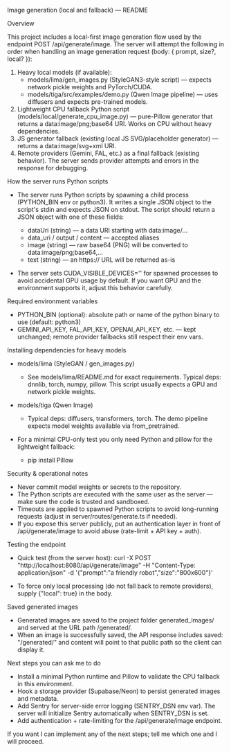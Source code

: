 Image generation (local and fallback) — README

Overview

This project includes a local-first image generation flow used by the endpoint POST /api/generate/image. The server will attempt the following in order when handling an image generation request (body: { prompt, size?, local? }):

1. Heavy local models (if available):
   - models/lima/gen_images.py (StyleGAN3-style script) — expects network pickle weights and PyTorch/CUDA.
   - models/tiga/src/examples/demo.py (Qwen Image pipeline) — uses diffusers and expects pre-trained models.
2. Lightweight CPU fallback Python script (models/local/generate_cpu_image.py) — pure-Pillow generator that returns a data:image/png;base64 URI. Works on CPU without heavy dependencies.
3. JS generator fallback (existing local JS SVG/placeholder generator) — returns a data:image/svg+xml URI.
4. Remote providers (Gemini, FAL, etc.) as a final fallback (existing behavior). The server sends provider attempts and errors in the response for debugging.

How the server runs Python scripts

- The server runs Python scripts by spawning a child process (PYTHON_BIN env or python3). It writes a single JSON object to the script's stdin and expects JSON on stdout. The script should return a JSON object with one of these fields:
  - dataUri (string) — a data URI starting with data:image/...
  - data_uri / output / content — accepted aliases
  - image (string) — raw base64 (PNG) will be converted to data:image/png;base64,...
  - text (string) — an https:// URL will be returned as-is

- The server sets CUDA_VISIBLE_DEVICES='' for spawned processes to avoid accidental GPU usage by default. If you want GPU and the environment supports it, adjust this behavior carefully.

Required environment variables

- PYTHON_BIN (optional): absolute path or name of the python binary to use (default: python3)
- GEMINI_API_KEY, FAL_API_KEY, OPENAI_API_KEY, etc. — kept unchanged; remote provider fallbacks still respect their env vars.

Installing dependencies for heavy models

- models/lima (StyleGAN / gen_images.py)
  - See models/lima/README.md for exact requirements. Typical deps: dnnlib, torch, numpy, pillow. This script usually expects a GPU and network pickle weights.

- models/tiga (Qwen Image)
  - Typical deps: diffusers, transformers, torch. The demo pipeline expects model weights available via from_pretrained.

- For a minimal CPU-only test you only need Python and pillow for the lightweight fallback:
  - pip install Pillow

Security & operational notes

- Never commit model weights or secrets to the repository.
- The Python scripts are executed with the same user as the server — make sure the code is trusted and sandboxed.
- Timeouts are applied to spawned Python scripts to avoid long-running requests (adjust in server/routes/generate.ts if needed).
- If you expose this server publicly, put an authentication layer in front of /api/generate/image to avoid abuse (rate-limit + API key + auth).

Testing the endpoint

- Quick test (from the server host):
  curl -X POST "http://localhost:8080/api/generate/image" -H "Content-Type: application/json" -d '{"prompt":"a friendly robot","size":"800x600"}'

- To force only local processing (do not fall back to remote providers), supply {"local": true} in the body.

Saved generated images

- Generated images are saved to the project folder generated_images/ and served at the URL path /generated/<filename>.
- When an image is successfully saved, the API response includes saved: "/generated/<filename>" and content will point to that public path so the client can display it.

Next steps you can ask me to do

- Install a minimal Python runtime and Pillow to validate the CPU fallback in this environment.
- Hook a storage provider (Supabase/Neon) to persist generated images and metadata.
- Add Sentry for server-side error logging (SENTRY_DSN env var). The server will initialize Sentry automatically when SENTRY_DSN is set.
- Add authentication + rate-limiting for the /api/generate/image endpoint.

If you want I can implement any of the next steps; tell me which one and I will proceed.

